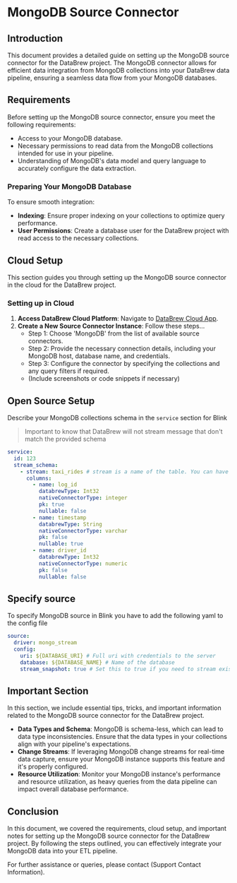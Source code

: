 # MongoDB Source Connector

## Introduction

This document provides a detailed guide on setting up the MongoDB source connector for the DataBrew project. The MongoDB connector allows for efficient data integration from MongoDB collections into your DataBrew data pipeline, ensuring a seamless data flow from your MongoDB databases.

## Requirements

Before setting up the MongoDB source connector, ensure you meet the following requirements:

- Access to your MongoDB database.
- Necessary permissions to read data from the MongoDB collections intended for use in your pipeline.
- Understanding of MongoDB's data model and query language to accurately configure the data extraction.

### Preparing Your MongoDB Database

To ensure smooth integration:

- **Indexing**: Ensure proper indexing on your collections to optimize query performance.
- **User Permissions**: Create a database user for the DataBrew project with read access to the necessary collections.

## Cloud Setup

This section guides you through setting up the MongoDB source connector in the cloud for the DataBrew project.

### Setting up in Cloud

1. **Access DataBrew Cloud Platform**: Navigate to [DataBrew Cloud App](https://app.databrew.tech).
2. **Create a New Source Connector Instance**: Follow these steps...
    - Step 1: Choose 'MongoDB' from the list of available source connectors.
    - Step 2: Provide the necessary connection details, including your MongoDB host, database name, and credentials.
    - Step 3: Configure the connector by specifying the collections and any query filters if required.
    - (Include screenshots or code snippets if necessary)

## Open Source Setup
Describe your MongoDB collections schema in the `service` section for Blink

> Important to know that DataBrew will not stream message that don't match the provided schema

```yaml
service:
  id: 123
  stream_schema:
    - stream: taxi_rides # stream is a name of the table. You can have a multiple tables streamed at the same time
      columns:
        - name: log_id
          databrewType: Int32
          nativeConnectorType: integer
          pk: true
          nullable: false
        - name: timestamp
          databrewType: String
          nativeConnectorType: varchar
          pk: false
          nullable: true
        - name: driver_id
          databrewType: Int32
          nativeConnectorType: numeric
          pk: false
          nullable: false
```

## Specify source
To specify MongoDB source in Blink you have to add the following yaml to the config file

```yaml
source:
  driver: mongo_stream
  config:
    uri: ${DATABASE_URI} # Full uri with credentials to the server
    database: ${DATABASE_NAME} # Name of the database
    stream_snapshot: true # Set this to true if you need to stream existing data first
```

## Important Section

In this section, we include essential tips, tricks, and important information related to the MongoDB source connector for the DataBrew project.

- **Data Types and Schema**: MongoDB is schema-less, which can lead to data type inconsistencies. Ensure that the data types in your collections align with your pipeline's expectations.
- **Change Streams**: If leveraging MongoDB change streams for real-time data capture, ensure your MongoDB instance supports this feature and it's properly configured.
- **Resource Utilization**: Monitor your MongoDB instance's performance and resource utilization, as heavy queries from the data pipeline can impact overall database performance.

## Conclusion

In this document, we covered the requirements, cloud setup, and important notes for setting up the MongoDB source connector for the DataBrew project. By following the steps outlined, you can effectively integrate your MongoDB data into your ETL pipeline.

For further assistance or queries, please contact (Support Contact Information).
